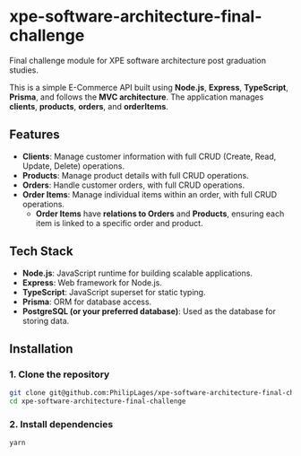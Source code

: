 # xpe-software-architecture-final-challenge

Final challenge module for XPE software architecture post graduation studies.

This is a simple E-Commerce API built using **Node.js**, **Express**, **TypeScript**, **Prisma**, and follows the **MVC architecture**. The application manages **clients**, **products**, **orders**, and **orderItems**.

## Features

- **Clients**: Manage customer information with full CRUD (Create, Read, Update, Delete) operations.
- **Products**: Manage product details with full CRUD operations.
- **Orders**: Handle customer orders, with full CRUD operations.
- **Order Items**: Manage individual items within an order, with full CRUD operations.
  - **Order Items** have **relations to Orders** and **Products**, ensuring each item is linked to a specific order and product.

## Tech Stack

- **Node.js**: JavaScript runtime for building scalable applications.
- **Express**: Web framework for Node.js.
- **TypeScript**: JavaScript superset for static typing.
- **Prisma**: ORM for database access.
- **PostgreSQL (or your preferred database)**: Used as the database for storing data.

## Installation

### 1. Clone the repository

```bash
git clone git@github.com:PhilipLages/xpe-software-architecture-final-challenge.git
cd xpe-software-architecture-final-challenge
```

### 2. Install dependencies

```bash
yarn
```
